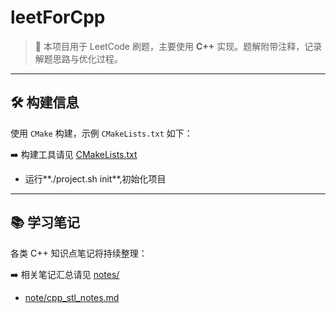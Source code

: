 # leetForCpp

> 📘 本项目用于 LeetCode 刷题，主要使用 **C++** 实现。题解附带注释，记录解题思路与优化过程。

---

## 🛠️ 构建信息

使用 `CMake` 构建，示例 `CMakeLists.txt` 如下：

➡️ 构建工具请见 [CMakeLists.txt](CMakeLists.txt)

- 运行**./project.sh init**,初始化项目

---

## 📚 学习笔记

各类 C++ 知识点笔记将持续整理：

➡️ 相关笔记汇总请见 [notes/](notes/)

- [note/cpp_stl_notes.md](notes/noteForSTL.md)
